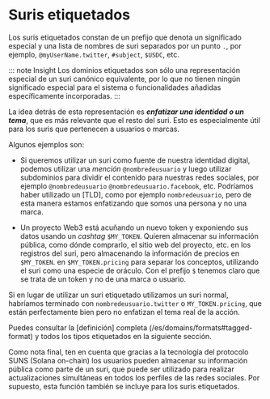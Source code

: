 # Suris etiquetados

Los suris etiquetados constan de un prefijo que denota un significado especial y una lista de nombres de suri separados por un punto `.`,
por ejemplo, `@myUserName.twitter`, `#subject`, `$USDC`, etc.

::: note Insight
Los dominios etiquetados son sólo una representación especial de un suri canónico equivalente, por lo que no tienen ningún
significado especial para el sistema o funcionalidades añadidas específicamente incorporadas.
:::

La idea detrás de esta representación es ***enfatizar una identidad o un tema***, que es más relevante que el resto
del suri. Esto es especialmente útil para los suris que pertenecen a usuarios o marcas.

Algunos ejemplos son:

- Si queremos utilizar un suri como fuente de nuestra identidad digital, podemos utilizar una _mención_ `@nombredeusuario` y luego utilizar subdominios para dividir el contenido para nuestras redes sociales, por ejemplo `@nombredeusuario` `@nombredeusuario.facebook`, etc. Podríamos haber utilizado un [TLD], como por ejemplo `nombredeusuario`, pero de esta manera estamos enfatizando que somos una persona y no una marca.

- Un proyecto Web3 está acuñando un nuevo token y exponiendo sus datos usando un _cashtag_ `$MY_TOKEN`. Quieren almacenar su
  información pública, como dónde comprarlo, el sitio web del proyecto, etc. en los registros del suri, pero almacenando la información de precios en `$MY_TOKEN`. en `$MY_TOKEN.pricing` para separar los conceptos, utilizando el suri como una especie de oráculo. Con el prefijo `$` tenemos claro que se trata de un token y no de una marca o usuario.

Si en lugar de utilizar un suri etiquetado utilizamos un suri normal, habríamos terminado con `nombredeusuario.twitter`
o `MY_TOKEN.pricing`, que están perfectamente bien pero no enfatizan el tema real de la acción.

Puedes consultar la [definición] completa (/es/domains/formats#tagged-format) y todos los tipos etiquetados en la siguiente sección.

Como nota final, ten en cuenta que gracias a la tecnología del protocolo SUNS (Solana on-chain) los usuarios pueden almacenar su información pública como parte de un suri, que puede ser utilizado para realizar actualizaciones simultáneas en todos los perfiles de las redes sociales.
Por supuesto, esta función también se incluye para los suris etiquetados.
